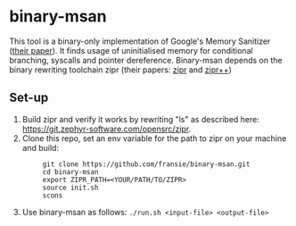 # binary-msan

This tool is a binary-only implementation of Google's Memory Sanitizer ([their paper](https://doi.org/10.1109/CGO.2015.7054186)). It finds usage of uninitialised memory for conditional branching, syscalls and pointer dereference. Binary-msan depends on the binary rewriting toolchain zipr (their papers: [zipr](https://doi.org/10.1109/DSN.2017.27) and [zipr++](https://doi.org/10.1145/3141235.3141240))

## Set-up

1. Build zipr and verify it works by rewriting "ls" as described here: https://git.zephyr-software.com/opensrc/zipr.
2. Clone this repo, set an env variable for the path to zipr on your machine and build:
   ```
        git clone https://github.com/fransie/binary-msan.git
        cd binary-msan
        export ZIPR_PATH=<YOUR/PATH/TO/ZIPR>
        source init.sh
        scons
   ```
3. Use binary-msan as follows: ```./run.sh <input-file> <output-file>```